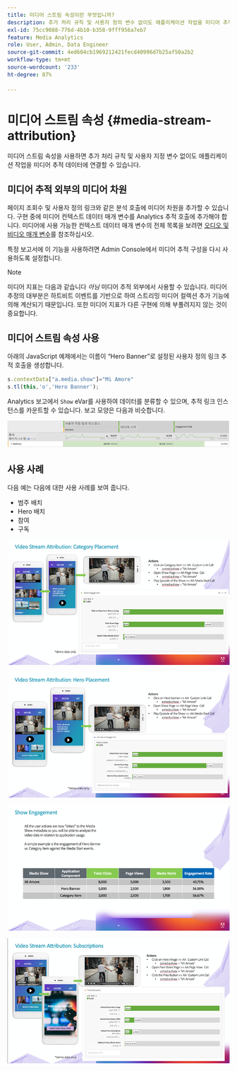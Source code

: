 ```yaml
---
title: 미디어 스트림 속성이란 무엇입니까?
description: 추가 처리 규칙 및 사용자 정의 변수 없이도 애플리케이션 작업을 미디어 추적 데이터에 연결 방법에 대해 알아봅니다.
exl-id: 75cc9088-776d-4b10-b358-9fff956a7eb7
feature: Media Analytics
role: User, Admin, Data Engineer
source-git-commit: 4ed604cb1969212421fecd40996d7b25af50a2b2
workflow-type: tm+mt
source-wordcount: '233'
ht-degree: 87%

---
```


# 미디어 스트림 속성 {#media-stream-attribution}

미디어 스트림 속성을 사용하면 추가 처리 규칙 및 사용자 지정 변수 없이도 애플리케이션 작업을 미디어 추적 데이터에 연결할 수 있습니다.

## 미디어 추적 외부의 미디어 차원

페이지 조회수 및 사용자 정의 링크와 같은 분석 호출에 미디어 차원을 추가할 수 있습니다. 구현 중에 미디어 컨텍스트 데이터 매개 변수를 Analytics 추적 호출에 추가해야 합니다. 미디어에 사용 가능한 컨텍스트 데이터 매개 변수의 전체 목록을 보려면 [오디오 및 비디오 매개 변수](/help/implementation/variables/audio-video-parameters.md)를 참조하십시오.

특정 보고서에 이 기능을 사용하려면 Admin Console에서 미디어 추적 구성을 다시 사용하도록 설정합니다.

>[!NOTE]
>
>미디어 지표는 다음과 같습니다 _아님_ 미디어 추적 외부에서 사용할 수 있습니다. 미디어 추정의 대부분은 하트비트 이벤트를 기반으로 하여 스트리밍 미디어 컬렉션 추가 기능에 의해 계산되기 때문입니다. 또한 미디어 지표가 다른 구현에 의해 부풀려지지 않는 것이 중요합니다.

## 미디어 스트림 속성 사용

아래의 JavaScript 예제에서는 이름이 “Hero Banner”로 설정된 사용자 정의 링크 추적 호출을 생성합니다.

```javascript
s.contextData["a.media.show"]="Mi Amore"
s.tl(this,'o','Hero Banner');
```

Analytics 보고에서 `Show` eVar를 사용하여 데이터를 분류할 수 있으며, 추적 링크 인스턴스를 카운트할 수 있습니다. 보고 모양은 다음과 비슷합니다.

![](/assets/myShow-rpt-1.png)

## 사용 사례

다음 예는 다음에 대한 사용 사례를 보여 줍니다.

* 범주 배치
* Hero 배치
* 참여
* 구독

![](/assets/vid-stream-attr-category.png)

![](/assets/vid-stream-attr-hero.png)

![](/assets/show-engagement.png)

![](/assets/vid-stream-attr-subs.png)
